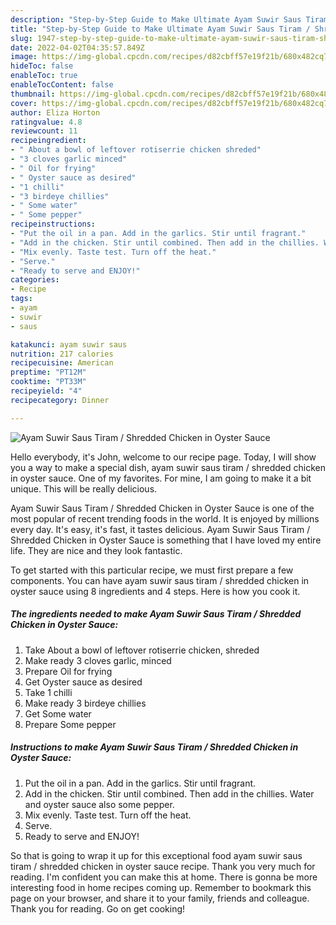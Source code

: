```yaml
---
description: "Step-by-Step Guide to Make Ultimate Ayam Suwir Saus Tiram / Shredded Chicken in Oyster Sauce"
title: "Step-by-Step Guide to Make Ultimate Ayam Suwir Saus Tiram / Shredded Chicken in Oyster Sauce"
slug: 1947-step-by-step-guide-to-make-ultimate-ayam-suwir-saus-tiram-shredded-chicken-in-oyster-sauce
date: 2022-04-02T04:35:57.849Z
image: https://img-global.cpcdn.com/recipes/d82cbff57e19f21b/680x482cq70/ayam-suwir-saus-tiram-shredded-chicken-in-oyster-sauce-recipe-main-photo.jpg
hideToc: false
enableToc: true
enableTocContent: false
thumbnail: https://img-global.cpcdn.com/recipes/d82cbff57e19f21b/680x482cq70/ayam-suwir-saus-tiram-shredded-chicken-in-oyster-sauce-recipe-main-photo.jpg
cover: https://img-global.cpcdn.com/recipes/d82cbff57e19f21b/680x482cq70/ayam-suwir-saus-tiram-shredded-chicken-in-oyster-sauce-recipe-main-photo.jpg
author: Eliza Horton
ratingvalue: 4.8
reviewcount: 11
recipeingredient:
- " About a bowl of leftover rotiserrie chicken shreded"
- "3 cloves garlic minced"
- " Oil for frying"
- " Oyster sauce as desired"
- "1 chilli"
- "3 birdeye chillies"
- " Some water"
- " Some pepper"
recipeinstructions:
- "Put the oil in a pan. Add in the garlics. Stir until fragrant."
- "Add in the chicken. Stir until combined. Then add in the chillies. Water and oyster sauce also some pepper."
- "Mix evenly. Taste test. Turn off the heat."
- "Serve."
- "Ready to serve and ENJOY!"
categories:
- Recipe
tags:
- ayam
- suwir
- saus

katakunci: ayam suwir saus 
nutrition: 217 calories
recipecuisine: American
preptime: "PT12M"
cooktime: "PT33M"
recipeyield: "4"
recipecategory: Dinner

---
```



![Ayam Suwir Saus Tiram / Shredded Chicken in Oyster Sauce](https://img-global.cpcdn.com/recipes/d82cbff57e19f21b/680x482cq70/ayam-suwir-saus-tiram-shredded-chicken-in-oyster-sauce-recipe-main-photo.jpg)

Hello everybody, it's John, welcome to our recipe page. Today, I will show you a way to make a special dish, ayam suwir saus tiram / shredded chicken in oyster sauce. One of my favorites. For mine, I am going to make it a bit unique. This will be really delicious.



Ayam Suwir Saus Tiram / Shredded Chicken in Oyster Sauce is one of the most popular of recent trending foods in the world. It is enjoyed by millions every day. It's easy, it's fast, it tastes delicious. Ayam Suwir Saus Tiram / Shredded Chicken in Oyster Sauce is something that I have loved my entire life. They are nice and they look fantastic.


To get started with this particular recipe, we must first prepare a few components. You can have ayam suwir saus tiram / shredded chicken in oyster sauce using 8 ingredients and 4 steps. Here is how you cook it.

<!--inarticleads1-->

##### The ingredients needed to make Ayam Suwir Saus Tiram / Shredded Chicken in Oyster Sauce:

1. Take  About a bowl of leftover rotiserrie chicken, shreded
1. Make ready 3 cloves garlic, minced
1. Prepare  Oil for frying
1. Get  Oyster sauce as desired
1. Take 1 chilli
1. Make ready 3 birdeye chillies
1. Get  Some water
1. Prepare  Some pepper




<!--inarticleads2-->

##### Instructions to make Ayam Suwir Saus Tiram / Shredded Chicken in Oyster Sauce:

1. Put the oil in a pan. Add in the garlics. Stir until fragrant.
1. Add in the chicken. Stir until combined. Then add in the chillies. Water and oyster sauce also some pepper.
1. Mix evenly. Taste test. Turn off the heat.
1. Serve.
1. Ready to serve and ENJOY!



So that is going to wrap it up for this exceptional food ayam suwir saus tiram / shredded chicken in oyster sauce recipe. Thank you very much for reading. I'm confident you can make this at home. There is gonna be more interesting food in home recipes coming up. Remember to bookmark this page on your browser, and share it to your family, friends and colleague. Thank you for reading. Go on get cooking!
